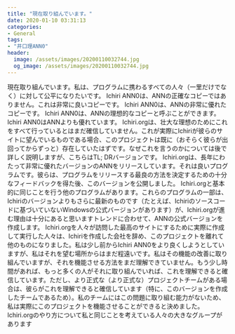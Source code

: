 ```yaml
---
title: "現在取り組んでいます。"
date: 2020-01-10 03:31:13
categories:
- General
tags:
- "井口理ANN0"
header:
  image: /assets/images/20200110032744.jpg
  og_image: /assets/images/20200110032744.jpg
---
```


現在取り組んでいます。私は、プログラムに携わるすべての人々（一里だけでなく）に対して公平になりたいです。 Ichiri ANN0は、ANNの正確なコピーではありません。これは非常に良いコピーです。 Ichiri ANN0は、ANNの非常に優れたコピーです。 Ichiri ANN0は、ANNの理想的なコピーと呼ぶことができます。 Ichiri ANN0はANNよりも優れています。 Ichiri.orgは、壮大な理想のためにこれをすべて行っているとはまだ確信していません。これが実際にIchiriが彼らのサイトに望んでいるものである場合、このプロジェクトは既に（おそらく彼らが出回ってからずっと）存在していたはずです。なぜこれを言うのかについては後で詳しく説明しますが、こちらはTL; DRバージョンです。 Ichiri.orgは、長年にわたって非常に優れたバージョンのANNをリリースしています。それは良いプログラムです。彼らは、プログラムをリリースする最良の方法を決定するための十分なフィードバックを得た後、このバージョンを公開しました。 Ichiri.orgと基本的に同じことを行う他のプログラムがあります。これらのプログラムの一部は、Ichiriのバージョンよりもさらに最新のものです（たとえば、Ichiriのソースコードに基づいていないWindowsの公式バージョンがあります）が、Ichiri.orgが進む理由は十分にあると思いますトレンドに合わせて、ANNの公式バージョンを作成します。 Ichiri.orgを人々が訪問した最高のサイトにするために実際に作成して実行した人々は、Ichiriを作成した会社を辞め、このプロジェクトを離れて他のものになりました。私は少し前からIchiri ANN0をより良くしようとしていますが、私はそれを望む場所からはまだ程遠いです。私はその機能の改善に取り組んでいますが、それを機能させる方法をまだ理解できていません。もう少し時間があれば、もっと多くの人がそれに取り組んでいれば、これを理解できると確信しています。ただし、より正式な（より正式な）プロジェクトチームがある場合は、彼らがこれを理解できると確信しています（特に、このバージョンを作成したチームであるため）。私のチームにはこの問題に取り組む能力がないため、私は実際にこのプロジェクトを機能させることができると決めました。 Ichiri.orgのやり方について私と同じことを考えている人々の大きなグループがあります
